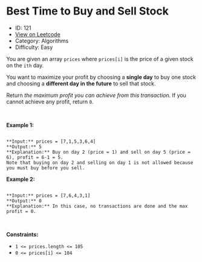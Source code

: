 # Best Time to Buy and Sell Stock
* ID: 121
* [View on Leetcode](https://leetcode.com/problems/best-time-to-buy-and-sell-stock)
* Category: Algorithms
* Difficulty: Easy

You are given an array `prices` where `prices[i]` is the price of a given stock on the `ith` day.


You want to maximize your profit by choosing a **single day** to buy one stock and choosing a **different day in the future** to sell that stock.


Return *the maximum profit you can achieve from this transaction*. If you cannot achieve any profit, return `0`.


 


**Example 1:**



```

**Input:** prices = [7,1,5,3,6,4]
**Output:** 5
**Explanation:** Buy on day 2 (price = 1) and sell on day 5 (price = 6), profit = 6-1 = 5.
Note that buying on day 2 and selling on day 1 is not allowed because you must buy before you sell.

```

**Example 2:**



```

**Input:** prices = [7,6,4,3,1]
**Output:** 0
**Explanation:** In this case, no transactions are done and the max profit = 0.

```

 


**Constraints:**


* `1 <= prices.length <= 105`
* `0 <= prices[i] <= 104`


